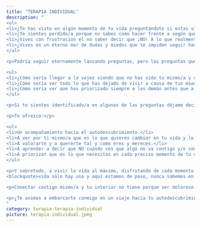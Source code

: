 ```yaml
---
title: "TERAPIA INDIVIDUAL"
description: "
<ul>
<li>¿Te has visto en algún momento de tu vida preguntándote si estas viviendo la vida que quieres o la que los demás desean?</li>
<li>¿Te sientes perdido/a porque no sabes como hacer frente a según que situaciones de tu vida?</li>
<li>¿Vives con frustración el no saber decir que ¡NO! A lo que realmente no va contigo?</li>
<li>¿Vives en un eterno mar de dudas y miedos que te impiden seguir hacia adelante con la vida que deseas?</li>
</ul>

<p>Podría seguir eternamente lanzando preguntas, pero las preguntas que a mí realmente me nace compartir contigo, porqué en su momento me han ayudado, y lo siguen haciendo a días de hoy son:</p>

<ul>
<li>¿Cómo sería llegar a la vejez viendo que no has sido tu mismo/a y que has estado viviendo una vida que no es la tuya sino la de otros?</li>
<li>¿Cómo sería ver todo lo que has dejado de vivir a causa de tus miedos?</li>
<li>¿Cómo sería ver que has priorizado siempre a los demás antes que a ti mismo/a?</li>
</ul>

<p>Si te sientes identificado/a en algunas de las preguntas déjame decirte que: ¡Estás de suerte! ¡Aún estás a tiempo de disfrutar la vida como te mereces y ser tu mismo/a!</p>

<p>Te ofrezco:</p>

<ul>
<li>Un acompañamiento hacia el autodescubrimiento.</li>
<li>A ver por ti mismo/a que es lo que quieres cambiar en tu vida y lo que no.</li>
<li>A valorarte y a quererte tal y como eres y mereces.</li>
<li>A aprender a decir que NO cuándo ves que algo no va contigo y/o con tus principios.</li>
<li>A priorizar que es lo que necesitas en cada preciso momento de tu vida.</li>
</ul>

<p>Y sobretodo, a vivir la vida al máximo, disfrutando de cada momento que nos brinda, porqué cada momento es único e irrepetible y como bien dicen:
<blockquote>vida sólo hay una y aquí estamos de paso, nunca sabemos en que momento llegará nuestro final.</blockquote></p>

<p>Conectar contigo mismo/a y tu interior no tiene porque ser doloroso. Puede ser liberador, incluso puede resultar hasta divertido y sorprendente.</p>

<p>¿Te animas a embarcarte conmigo en un viaje hacia tu autodescubrimiento y ver lo lejos que puedes llegar?</p>
"
category: terapia-terapia-individual
picture: terapia-individual.jpeg
---
```

